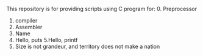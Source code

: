 This repository is for providing scripts using C program for:
0. Preprocessor
1. compiler
2. Assembler
3. Name
4. Hello, puts
5.Hello, printf
6. Size is not grandeur, and territory does not make a nation
